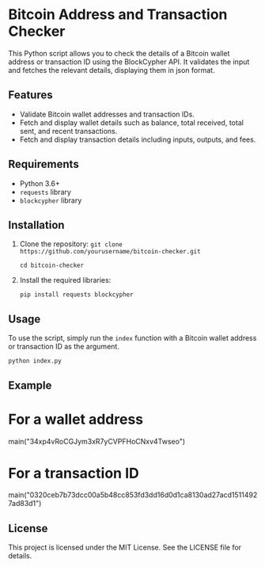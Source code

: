 # Bitcoin Address and Transaction Checker

This Python script allows you to check the details of a Bitcoin wallet address or transaction ID using the BlockCypher API. It validates the input and fetches the relevant details, displaying them in json format.

## Features

- Validate Bitcoin wallet addresses and transaction IDs.
- Fetch and display wallet details such as balance, total received, total sent, and recent transactions.
- Fetch and display transaction details including inputs, outputs, and fees.

## Requirements

- Python 3.6+
- `requests` library
- `blockcypher` library

## Installation

1. Clone the repository:
    ```git clone https://github.com/yourusername/bitcoin-checker.git```
   
    ```cd bitcoin-checker```

3. Install the required libraries:
    ```
    pip install requests blockcypher
    ```

## Usage

To use the script, simply run the `index` function with a Bitcoin wallet address or transaction ID as the argument.

```python index.py```

## Example
# For a wallet address
main("34xp4vRoCGJym3xR7yCVPFHoCNxv4Twseo")

# For a transaction ID
main("0320ceb7b73dcc00a5b48cc853fd3dd16d0d1ca8130ad27acd15114927ad83d1")

## License
This project is licensed under the MIT License. See the LICENSE file for details.
